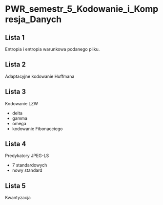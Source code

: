 # PWR_semestr_5_Kodowanie_i_Kompresja_Danych

## Lista 1

Entropia i entropia warunkowa podanego pliku.

## Lista 2

Adaptacyjne kodowanie Huffmana

## Lista 3

Kodowanie LZW 
- delta
- gamma
- omega
- kodowanie Fibonacciego

## Lista 4

Predykatory JPEG-LS
- 7 standardowych
- nowy standard

## Lista 5

Kwantyzacja
